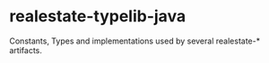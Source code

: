 # realestate-typelib-java
Constants, Types and implementations used by several realestate-* artifacts.
